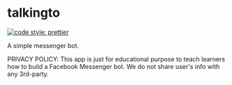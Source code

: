 # talkingto

[![code style: prettier](https://img.shields.io/badge/code_style-prettier-ff69b4.svg?style=flat-square)](https://github.com/prettier/prettier)

A simple messenger bot.

PRIVACY POLICY:
This app is just for educational purpose to teach learners how to build a Facebook Messenger bot.
We do not share user's info with any 3rd-party.
